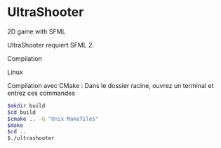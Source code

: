 UltraShooter
============

2D game with SFML

UltraShooter requiert SFML 2.

Compilation

Linux

Compilation avec CMake :
Dans le dossier racine, ouvrez un terminal et entrez ces commandes

```sh
$mkdir build
$cd build
$cmake .. -G "Unix Makefiles"
$make
$cd ..
$./ultrashooter
```

